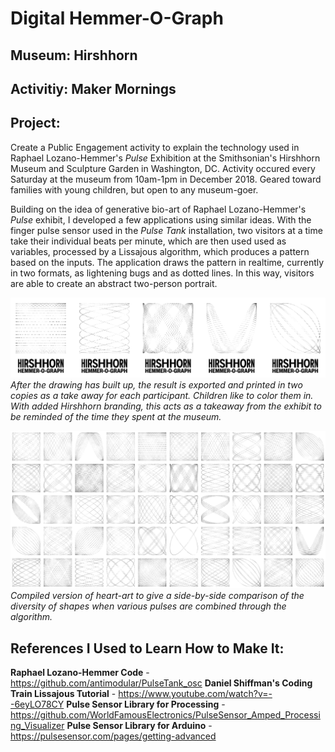 # Digital Hemmer-O-Graph
## Museum: Hirshhorn
## Activitiy: Maker Mornings

## Project:
Create a Public Engagement activity to explain the technology used in Raphael Lozano-Hemmer's <i>Pulse</i>
Exhibition at the Smithsonian's Hirshhorn Museum and Sculpture Garden in Washington, DC.
Activity occured every Saturday at the museum from 10am-1pm in December 2018. 
Geared toward families with young children, but open to any museum-goer.

Building on the idea of generative bio-art of Raphael Lozano-Hemmer's <i>Pulse</i> exhibit, 
I developed a few applications using similar ideas. With the finger pulse sensor used in the <i>Pulse Tank</i> 
installation, two visitors at a time take their individual beats per minute, which are then used used as 
variables, processed by a Lissajous algorithm, which produces a pattern based on the inputs. 
The application draws the pattern in realtime, currently in two formats, as lightening bugs and as dotted 
lines. In this way, visitors are able to create an abstract two-person portrait.

![Heartbeat Lissajous Table](https://raw.githubusercontent.com/ianmcdermott/HOG-Digital/master/images/HOG-Row.png)
<i>After the drawing has built up, the result is exported and printed in two copies as a take away for 
each participant. Children like to color them in. With added Hirshhorn branding, this acts as a takeaway 
from the exhibit to be reminded of the time they spent at the museum.</i>

![Hirshhorn Hemmer-O-Graph Takeaway Examples](https://raw.githubusercontent.com/ianmcdermott/HOG-Digital/master/images/Hemmer-O-Graph-low-Res.png)
<i>Compiled version of heart-art to give a side-by-side comparison of the diversity of shapes when various 
pulses are combined through the algorithm.</i>

## References I Used to Learn How to Make It:
<b>Raphael Lozano-Hemmer Code</b> - https://github.com/antimodular/PulseTank_osc
<b>Daniel Shiffman's Coding Train Lissajous Tutorial</b> - https://www.youtube.com/watch?v=--6eyLO78CY
<b>Pulse Sensor Library for Processing</b> - https://github.com/WorldFamousElectronics/PulseSensor_Amped_Processing_Visualizer
<b>Pulse Sensor Library for Arduino</b> - https://pulsesensor.com/pages/getting-advanced
